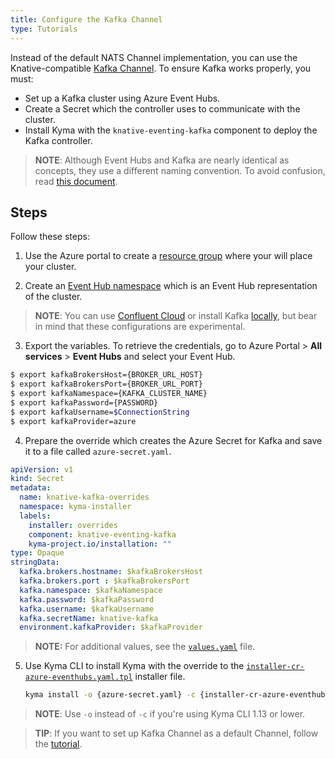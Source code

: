 ```yaml
---
title: Configure the Kafka Channel
type: Tutorials
---
```


Instead of the default NATS Channel implementation, you can use the Knative-compatible [Kafka Channel](https://github.com/kyma-incubator/knative-kafka). To ensure Kafka works properly, you must:

* Set up a Kafka cluster using Azure Event Hubs.
* Create a Secret which the controller uses to communicate with the cluster.
* Install Kyma with the `knative-eventing-kafka` component to deploy the Kafka controller.

>**NOTE**: Although Event Hubs and Kafka are nearly identical as concepts, they use a different naming convention. To avoid confusion, read [this document](https://docs.microsoft.com/en-us/azure/event-hubs/event-hubs-for-kafka-ecosystem-overview#kafka-and-event-hub-conceptual-mapping).

## Steps

Follow these steps:

1. Use the Azure portal to create a [resource group](https://docs.microsoft.com/en-us/azure/event-hubs/event-hubs-create#create-a-resource-group) where your will place your cluster.

2. Create an [Event Hub namespace](https://docs.microsoft.com/en-us/azure/event-hubs/event-hubs-create#create-an-event-hubs-namespace) which is an Event Hub representation of the cluster.

  >**NOTE**: You can use [Confluent Cloud](https://www.confluent.io/confluent-cloud) or install Kafka [locally](https://kafka.apache.org/quickstart), but bear in mind that these configurations are experimental.

3. Export the variables. To retrieve the credentials, go to Azure Portal > **All services** > **Event Hubs** and select your Event Hub.

  ```bash
  $ export kafkaBrokersHost={BROKER_URL_HOST}
  $ export kafkaBrokersPort={BROKER_URL_PORT}
  $ export kafkaNamespace={KAFKA_CLUSTER_NAME}
  $ export kafkaPassword={PASSWORD}
  $ export kafkaUsername=$ConnectionString
  $ export kafkaProvider=azure
  ```
4. Prepare the override which creates the Azure Secret for Kafka and save it to a file called `azure-secret.yaml`.

  ```yaml
  apiVersion: v1
  kind: Secret
  metadata:
    name: knative-kafka-overrides
    namespace: kyma-installer
    labels:
      installer: overrides
      component: knative-eventing-kafka
      kyma-project.io/installation: ""
  type: Opaque
  stringData:
    kafka.brokers.hostname: $kafkaBrokersHost
    kafka.brokers.port : $kafkaBrokersPort
    kafka.namespace: $kafkaNamespace
    kafka.password: $kafkaPassword
    kafka.username: $kafkaUsername
    kafka.secretName: knative-kafka
    environment.kafkaProvider: $kafkaProvider
  ```

  >**NOTE:** For additional values, see the [`values.yaml`](https://github.com/kyma-incubator/knative-kafka/blob/release-0.12/resources/knative-kafka/values.yaml) file.

5. Use Kyma CLI to install Kyma with the override to the [`installer-cr-azure-eventhubs.yaml.tpl`](installation/resources/installer-cr-azure-eventhubs.yaml.tpl) installer file.
    ```bash
    kyma install -o {azure-secret.yaml} -c {installer-cr-azure-eventhubs.yaml.tpl}
    ```
  >**NOTE**: Use `-o` instead of `-c` if you're using Kyma CLI 1.13 or lower.

  >**TIP**: If you want to set up Kafka Channel as a default Channel, follow the [tutorial](#tutorials-set-up-a-default-channel).